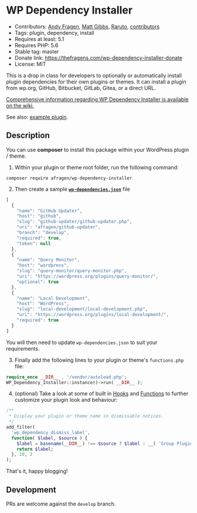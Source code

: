 # WP Dependency Installer
* Contributors: [Andy Fragen](https://github.com/afragen), [Matt Gibbs](https://github.com/mgibbs189), [Raruto](https://github.com/Raruto), [contributors](https://github.com/afragen/wp-dependency-installer/graphs/contributors)
* Tags: plugin, dependency, install
* Requires at least: 5.1
* Requires PHP: 5.6
* Stable tag: master
* Donate link: <https://thefragens.com/wp-dependency-installer-donate>
* License: MIT

This is a drop in class for developers to optionally or automatically install plugin dependencies for their own plugins or themes. It can install a plugin from wp.org, GitHub, Bitbucket, GitLab, Gitea, or a direct URL.

[Comprehensive information regarding WP Dependency Installer is available on the wiki.](https://github.com/afragen/wp-dependency-installer/wiki)

See also: [example plugin](https://github.com/afragen/wp-dependency-installer-examples).

## Description

You can use **composer** to install this package within your WordPress plugin / theme.

1. Within your plugin or theme root folder, run the following command:

```shell
composer require afragen/wp-dependency-installer
```

2. Then create a sample [**`wp-dependencies.json`**](https://github.com/afragen/wp-dependency-installer/wiki/Configuration#json-config-file-format) file

```js
[
  {
    "name": "GitHub Updater",
    "host": "github",
    "slug": "github-updater/github-updater.php",
    "uri": "afragen/github-updater",
    "branch": "develop",
    "required": true,
    "token": null
  },
  {
    "name": "Query Monitor",
    "host": "wordpress",
    "slug": "query-monitor/query-monitor.php",
    "uri": "https://wordpress.org/plugins/query-monitor/",
    "optional": true
  },
  {
    "name": "Local Development",
    "host": "WordPress",
    "slug": "local-development/local-development.php",
    "uri": "https://wordpress.org/plugins/local-development/",
    "required": true
  }
]
```

You will then need to update `wp-dependencies.json` to suit your requirements.

3. Finally add the following lines to your plugin or theme's `functions.php` file:

```php
require_once __DIR__ . '/vendor/autoload.php';
WP_Dependency_Installer::instance()->run( __DIR__ );
```

4. (optional) Take a look at some of built in [Hooks](https://github.com/afragen/wp-dependency-installer/wiki/Actions-and-Hooks) and [Functions](https://github.com/afragen/wp-dependency-installer/wiki/Helper-Functions) to further customize your plugin look and behaviour:

```php
/**
 * Display your plugin or theme name in dismissable notices.
 */
add_filter(
  'wp_dependency_dismiss_label',
  function( $label, $source ) {
    $label = basename(__DIR__) !== $source ? $label : __( 'Group Plugin Installer', 'group-plugin-installer' );
    return $label;
  }, 10, 2
);
```

That's it, happy blogging!

## Development

PRs are welcome against the `develop` branch.

